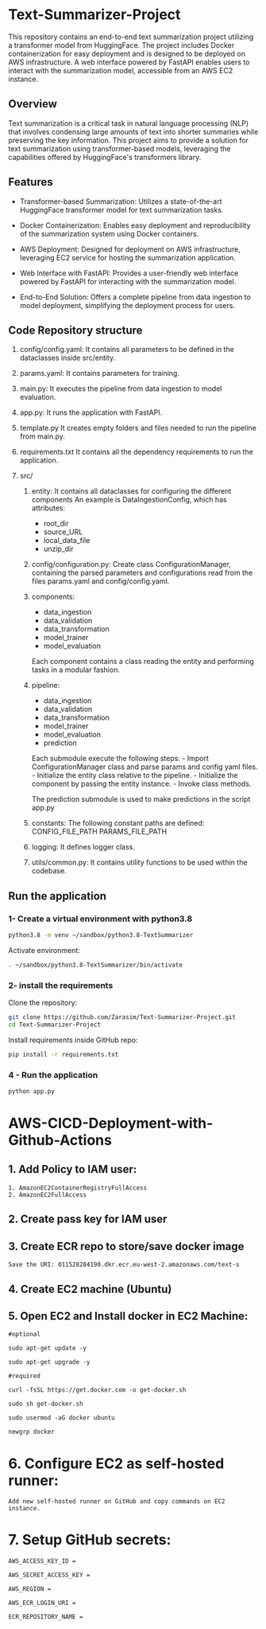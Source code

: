 # Text-Summarizer-Project

This repository contains an end-to-end text summarization project utilizing a transformer model from HuggingFace. The project includes Docker containerization for easy deployment and is designed to be deployed on AWS infrastructure. A web interface powered by FastAPI enables users to interact with the summarization model, accessible from an AWS EC2 instance.

## Overview

Text summarization is a critical task in natural language processing (NLP) that involves condensing large amounts of text into shorter summaries while preserving the key information. This project aims to provide a solution for text summarization using transformer-based models, leveraging the capabilities offered by HuggingFace's transformers library.

## Features

-	Transformer-based Summarization: Utilizes a state-of-the-art HuggingFace transformer model for text summarization tasks.

-	Docker Containerization: Enables easy deployment and reproducibility of the summarization system using Docker containers.

-	AWS Deployment: Designed for deployment on AWS infrastructure, leveraging EC2 service for hosting the summarization application.

-	Web Interface with FastAPI: Provides a user-friendly web interface powered by FastAPI for interacting with the summarization model.

-	End-to-End Solution: Offers a complete pipeline from data ingestion to model deployment, simplifying the deployment process for users.

## Code Repository structure

1) config/config.yaml:
	It contains all parameters to be defined in the dataclasses inside src/entity.  
	
2) params.yaml:
	It contains parameters for training.

3) main.py:
	It executes the pipeline from data ingestion to model evaluation.

3) app.py:
	It runs the application with FastAPI.

4) template.py
	It creates empty folders and files needed to run the pipeline from main.py.

5) requirements.txt
	It contains all the dependency requirements to run the application.

4) src/
	1) entity:
		It contains all dataclasses for configuring the different components
		An example is DataIngestionConfig, which has attributes:
		- root_dir
		- source_URL
		- local_data_file
		- unzip_dir

	2) config/configuration.py:
		Create class ConfigurationManager, containing the parsed parameters and configurations read from the files params.yaml and config/config.yaml.
	
	3) components:
		- data_ingestion
		- data_validation
		- data_transformation
		- model_trainer	
		- model_evaluation
		
		Each component contains a class reading the entity and performing tasks in a modular fashion.

	4) pipeline:
		- data_ingestion
		- data_validation
		- data_transformation
		- model_trainer
		- model_evaluation
		- prediction

		Each submodule execute the following steps:
			- Import ConfigurationManager class and parse params and config yaml files.
			- Initialize the entity class relative to the pipeline.
			- Initialize the component by passing the entity instance. 
			- Invoke class methods. 

		The prediction submodule is used to make predictions in the script app.py

	5) constants:
		The following constant paths are defined:
			CONFIG_FILE_PATH
			PARAMS_FILE_PATH

	6) logging:
		It defines logger class.
	
	7) utils/common.py:
		It contains utility functions to be used within the codebase.
	

## Run the application

### 1- Create a virtual environment with python3.8

```bash
python3.8 -m venv ~/sandbox/python3.8-TextSummarizer
```

Activate environment:

```bash
. ~/sandbox/python3.8-TextSummarizer/bin/activate
```

### 2- install the requirements

Clone the repository:

```bash
git clone https://github.com/Zarasim/Text-Summarizer-Project.git
cd Text-Summarizer-Project
```

Install requirements inside GitHub repo:

```bash
pip install -r requirements.txt
```

### 4 - Run the application

```bash
python app.py
```

# AWS-CICD-Deployment-with-Github-Actions

## 1. Add Policy to IAM user:

	1. AmazonEC2ContainerRegistryFullAccess
	2. AmazonEC2FullAccess

## 2. Create pass key for IAM user

## 3. Create ECR repo to store/save docker image
	Save the URI: 011528284190.dkr.ecr.eu-west-2.amazonaws.com/text-s

## 4. Create EC2 machine (Ubuntu) 

## 5. Open EC2 and Install docker in EC2 Machine:
	
	#optional

	sudo apt-get update -y

	sudo apt-get upgrade -y
	
	#required

	curl -fsSL https://get.docker.com -o get-docker.sh

	sudo sh get-docker.sh

	sudo usermod -aG docker ubuntu

	newgrp docker
	
# 6. Configure EC2 as self-hosted runner:
    Add new self-hosted runner on GitHub and copy commands on EC2 instance.

# 7. Setup GitHub secrets:

    AWS_ACCESS_KEY_ID =

    AWS_SECRET_ACCESS_KEY =

    AWS_REGION = 

    AWS_ECR_LOGIN_URI = 

    ECR_REPOSITORY_NAME = 
